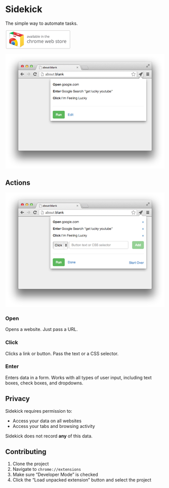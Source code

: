 # Sidekick

The simple way to automate tasks.

[![Add to Google Chrome](images/store.png)](https://chrome.google.com/webstore/detail/sidekick/dmikmdobaidjjcifnjachfbaldokdhal)

![Screenshot](images/screenshot.png)

## Actions

![Screenshot](images/screenshot-edit.png)

### Open

Opens a website. Just pass a URL.

### Click

Clicks a link or button.  Pass the text or a CSS selector.

### Enter

Enters data in a form.  Works with all types of user input, including text boxes, check boxes, and dropdowns.

## Privacy

Sidekick requires permission to:

- Access your data on all websites
- Access your tabs and browsing activity

Sidekick does not record **any** of this data.

## Contributing

1. Clone the project
2. Navigate to `chrome://extensions`
3. Make sure “Developer Mode” is checked
4. Click the “Load unpacked extension” button and select the project
